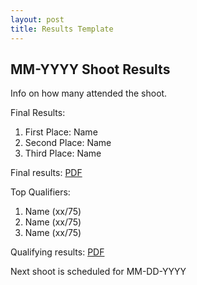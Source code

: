```yaml
---
layout: post
title: Results Template
---
```


## MM-YYYY Shoot Results

Info on how many attended the shoot.

Final Results:
1. First Place: Name
2. Second Place: Name
3. Third Place: Name

Final results: [PDF](({{site.baseurl}}/assets/finals-score-template.pdf))

Top Qualifiers:
1. Name (xx/75)
2. Name (xx/75)
3. Name (xx/75)

Qualifying results: [PDF]({{site.baseurl}}/assets/quali-score-template.pdf)

Next shoot is scheduled for MM-DD-YYYY

